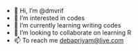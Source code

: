 - 👋 Hi, I’m @dmvrif
- 👀 I’m interested in codes
- 🌱 I’m currently learning writing codes
- 💞️ I’m looking to collaborate on learning R
- 📫 To reach me debapriyam@live.com

<!---
dmvrif/dmvrif is a ✨ special ✨ repository because its `README.md` (this file) appears on your GitHub profile.
You can click the Preview link to take a look at your changes.
--->
